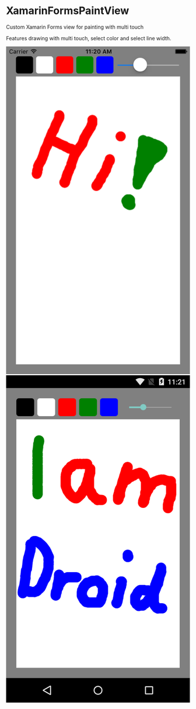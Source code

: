 # XamarinFormsPaintView
Custom Xamarin Forms view for painting with multi touch

Features drawing with multi touch, select color and select line width.

![alt tag](https://github.com/Manne990/XamarinFormsPaintView/blob/master/iOSScreen.png)
![alt tag](https://github.com/Manne990/XamarinFormsPaintView/blob/master/AndroidScreen.png)
